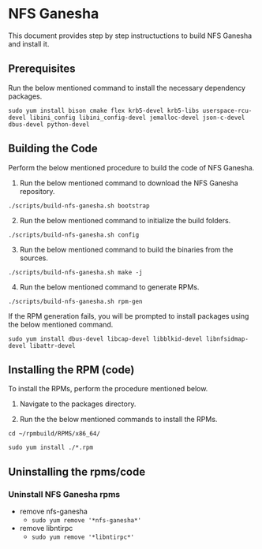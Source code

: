# NFS Ganesha

This document provides step by step instructuctions to build NFS Ganesha and install it.

## Prerequisites
  
  Run the below mentioned command to install the necessary dependency packages.
  
    sudo yum install bison cmake flex krb5-devel krb5-libs userspace-rcu-devel libini_config libini_config-devel jemalloc-devel json-c-devel dbus-devel python-devel
    
## Building the Code
  
  Perform the below mentioned procedure to build the code of NFS Ganesha.
  
  1. Run the below mentioned command to download the NFS Ganesha repository.
  
    ./scripts/build-nfs-ganesha.sh bootstrap
    
  2. Run the below mentioned command to initialize the build folders.
  
    ./scripts/build-nfs-ganesha.sh config
    
  3. Run the below mentioned command to build the binaries from the sources.
  
    ./scripts/build-nfs-ganesha.sh make -j
    
  4. Run the below mentioned command to generate RPMs.
  
    ./scripts/build-nfs-ganesha.sh rpm-gen
    
   If the RPM generation fails, you will be prompted to install packages using the below mentioned command.
     
    sudo yum install dbus-devel libcap-devel libblkid-devel libnfsidmap-devel libattr-devel

## Installing the RPM (code)
  
  To install the RPMs, perform the procedure mentioned below.
  
  1. Navigate to the packages directory.
  
  2. Run the the below mentioned commands to install the RPMs.
 
    cd ~/rpmbuild/RPMS/x86_64/
    
    sudo yum install ./*.rpm

## Uninstalling the rpms/code
  
  ### Uninstall NFS Ganesha rpms
  * remove nfs-ganesha
    * `sudo yum remove '*nfs-ganesha*'`
  * remove libntirpc
    * `sudo yum remove '*libntirpc*'`

